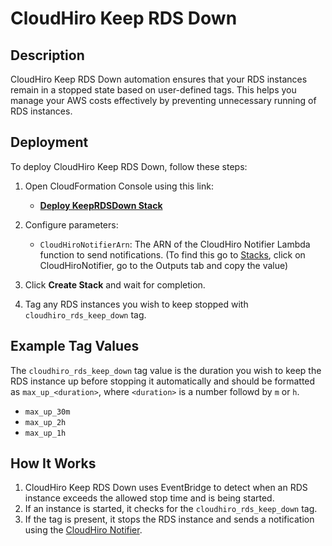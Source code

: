 # CloudHiro Keep RDS Down

## Description

CloudHiro Keep RDS Down automation ensures that your RDS instances remain in a stopped state based on user-defined tags. This helps you manage your AWS costs effectively by preventing unnecessary running of RDS instances.


## Deployment

To deploy CloudHiro Keep RDS Down, follow these steps:

1. Open CloudFormation Console using this link:
   - **[Deploy KeepRDSDown Stack](https://us-east-2.console.aws.amazon.com/cloudformation/home?region=us-east-2#/stacks/create?stackName=CloudHiroKeepRDSDown&templateURL=https://cloudhiro-public.s3.us-east-2.amazonaws.com/CloudHiroKeepRDSDown.yaml)**

2. Configure parameters:
   - `CloudHiroNotifierArn`: The ARN of the CloudHiro Notifier Lambda function to send notifications. (To find this go to [Stacks](https://us-east-2.console.aws.amazon.com/cloudformation/home?region=us-east-2#/stacks/), click on CloudHiroNotifier, go to the Outputs tab and copy the value)

3. Click **Create Stack** and wait for completion.

4. Tag any RDS instances you wish to keep stopped with `cloudhiro_rds_keep_down` tag.


## Example Tag Values

The `cloudhiro_rds_keep_down` tag value is the duration you wish to keep the RDS instance up before stopping it automatically and should be formatted as `max_up_<duration>`, where `<duration>` is a number followd by `m` or `h`.
- `max_up_30m`
- `max_up_2h`
- `max_up_1h`


## How It Works

1. CloudHiro Keep RDS Down uses EventBridge to detect when an RDS instance exceeds the allowed stop time and is being started.
2. If an instance is started, it checks for the `cloudhiro_rds_keep_down` tag.
3. If the tag is present, it stops the RDS instance and sends a notification using the [CloudHiro Notifier](/AWS/Notifier/README.md).
